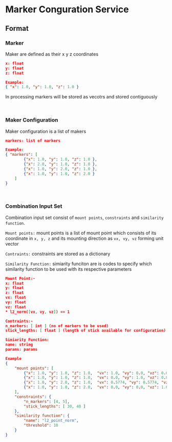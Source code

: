 
# Marker Conguration Service


## Format

### Marker
Maker are defined as their x y z coordinates
```json
x: float
y: float
z: float

Example:
{ "x": 1.0, "y": 1.0, "z": 1.0 }
```
In processing markers will be stored as vecotrs and stored contiguously

<br />

### Maker Configuration
Maker configuration is a list of makers
```json
markers: list of markers

Example:
{ "markers": [
        {"x": 1.0, "y": 1.0, "z": 1.0 },
        {"x": 2.0, "y": 1.0, "z": 1.0 },
        {"x": 1.0, "y": 2.0, "z": 1.0 },
        {"x": 1.0, "y": 1.0, "z": 2.0 }
    ]
}
```

<br />

### Combination Input Set
Combination input set consist of `mount points`, `constraints` and `similarity function`.

`Mount points:` mount points is a list of mount point which consists of its coordinate in `x, y, z` and its mounting direction as `vx, vy, vz` forming unit vector

`Contraints:` constraints are stored as a dictionary

`Similarity Function:` simiarity funciton are is codes to specify which similarity function to be used with its respective parameters

```json
Mount Point:-
x: float
y: float
z: float
vx: float
vy: float
vz: float
* l2_norm([vx, vy, vz]) == 1

Contraints:-
n_markers: [ int ] (no of markers to be used)
stick_lengths: [ float ] (length of stick available for configuration)

Simiarity Function: 
name: string
params: params

Example
{
    "mount points": [
        {"x": 1.0, "y": 1.0, "z": 1.0,  "vx": 1.0, "vy": 0.0, "vz": 0.0},
        {"x": 1.0, "y": 1.0, "z": 1.0,  "vx": 0.0, "vy": 1.0, "vz": 0.0},
        {"x": 1.0, "y": 2.0, "z": 1.0,  "vx": 0.5774, "vy": 0.5774, "vz": 0.5774},
        {"x": 1.0, "y": 1.0, "z": 2.0,  "vx": 0.0, "vy": 0.0, "vz": 1.0},
    ],
    "constraints": {
        "n_markers": [4, 5],
        "stick_lengths": [ 30, 40 ]
    },
    "similarity function": {
        "name": "l2_point_norm",
        "threshold": 10
    } 
}


```
